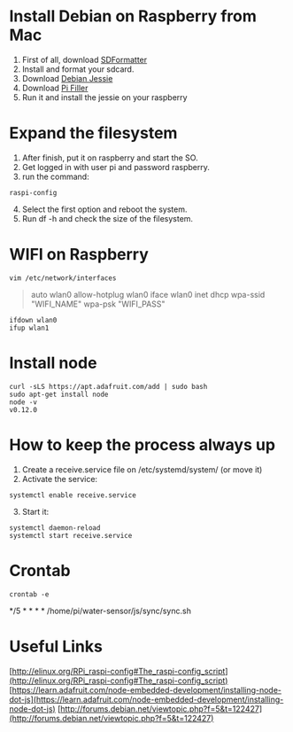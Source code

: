 # Install Debian on Raspberry from Mac

1. First of all, download [SDFormatter](https://www.sdcard.org/downloads/formatter_4/)
2. Install and format your sdcard.
3. Download [Debian Jessie](https://www.raspberrypi.org/downloads/raspbian/)
4. Download [Pi Filler](http://ivanx.com/raspberrypi/)
5. Run it and install the jessie on your raspberry

# Expand the filesystem

1. After finish, put it on raspberry and start the SO.
2. Get logged in with user pi and password raspberry.
3. run the command:
```
raspi-config
```
4. Select the first option and reboot the system.
5. Run df -h and check the size of the filesystem.

# WIFI on Raspberry

```
vim /etc/network/interfaces
```

> auto wlan0
> allow-hotplug wlan0
> iface wlan0 inet dhcp
> wpa-ssid "WIFI_NAME"
> wpa-psk "WIFI_PASS"

```
ifdown wlan0
ifup wlan1
```

# Install node

```
curl -sLS https://apt.adafruit.com/add | sudo bash
sudo apt-get install node
node -v
v0.12.0
```

# How to keep the process always up

1. Create a receive.service file on /etc/systemd/system/ (or move it)
2. Activate the service:
```
systemctl enable receive.service
```
3. Start it:
```
systemctl daemon-reload
systemctl start receive.service
```

# Crontab

```
crontab -e
```

*/5 * * * * /home/pi/water-sensor/js/sync/sync.sh

# Useful Links

[http://elinux.org/RPi_raspi-config#The_raspi-config_script](http://elinux.org/RPi_raspi-config#The_raspi-config_script)
[https://learn.adafruit.com/node-embedded-development/installing-node-dot-js](https://learn.adafruit.com/node-embedded-development/installing-node-dot-js)
[http://forums.debian.net/viewtopic.php?f=5&t=122427](http://forums.debian.net/viewtopic.php?f=5&t=122427)